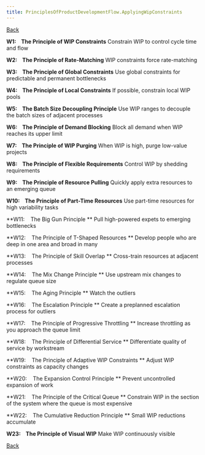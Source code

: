 ```yaml
---
title: PrinciplesOfProductDevelopmentFlow.ApplyingWipConstraints
---
```

[Back](PrinciplesOfProductDevelopmentFlow)

**W1:    The Principle of WIP Constraints** 
Constrain WIP to control cycle time and flow

**W2:    The Principle of Rate-Matching**
WIP constraints force rate-matching

**W3:    The Principle of Global Constraints**
Use global constraints for predictable and permanent bottlenecks

**W4:    The Principle of Local Constraints**
If possible, constrain local WIP pools

**W5:    The Batch Size Decoupling Principle**
Use WIP ranges to decouple the batch sizes of adjacent processes

**W6:    The Principle of Demand Blocking**
Block all demand when WIP reaches its upper limit

**W7:    The Principle of WIP Purging**
When WIP is high, purge low-value projects

**W8:    The Principle of Flexible Requirements**
Control WIP by shedding requirements

**W9:    The Principle of Resource Pulling**
Quickly apply extra resources to an emerging queue

**W10:    The Principle of Part-Time Resources**
Use part-time resources for high variability tasks

**W11:    The Big Gun Principle **
Pull high-powered expets to emerging bottlenecks

**W12:    The Principle of T-Shaped Resources **
Develop people who are deep in one area and broad in many

**W13:    The Principle of Skill Overlap **
Cross-train resources at adjacent processes

**W14:    The Mix Change Principle **
Use upstream mix changes to regulate queue size

**W15:    The Aging Principle **
Watch the outliers

**W16:    The Escalation Principle **
Create a preplanned escalation process for outliers

**W17:    The Principle of Progressive Throttling **
Increase throttling as you approach the queue limit

**W18:    The Principle of Differential Service **
Differentiate quality of service by workstream

**W19:    The Principle of Adaptive WIP Constraints **
Adjust WIP constraints as capacity changes

**W20:    The Expansion Control Principle **
Prevent uncontrolled expansion of work

**W21:    The Principle of the Critical Queue **
Constrain WIP in the section of the system where the queue is most expensive

**W22:    The Cumulative Reduction Principle **
Small WIP reductions accumulate

**W23:    The Principle of Visual WIP**
Make WIP continuously visible

[Back](PrinciplesOfProductDevelopmentFlow)
